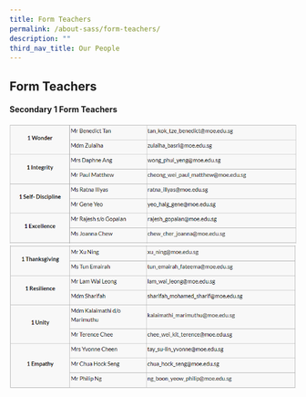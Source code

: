 ```yaml
---
title: Form Teachers
permalink: /about-sass/form-teachers/
description: ""
third_nav_title: Our People
---
```

## Form Teachers

#### Secondary 1 Form Teachers

![](/images/Our%20people/1%20WISE.png)
![](/images/Our%20people/1%20True.png)